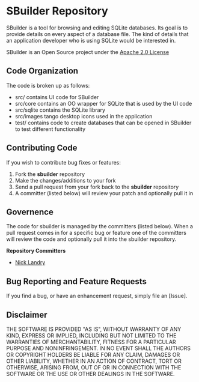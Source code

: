 # SBuilder Repository

SBuilder is a tool for browsing and editing SQLite databases.  Its goal is to
provide details on every aspect of a database file.  The kind of details that
an application developer who is using SQLite would be interested in.

SBuilder is an Open Source project under the [Apache 2.0
License](http://www.apache.org/licenses/LICENSE-2.0.html)

## Code Organization

The code is broken up as follows:
* src/ contains UI code for SBuilder
* src/core contains an OO wrapper for SQLite that is used by the UI code
* src/sqlite contains the SQLite library
* src/images tango desktop icons used in the application
* test/ contains code to create databases that can be opened in SBuilder to
  test different functionality

## Contributing Code

If you wish to contribute bug fixes or features:

1. Fork the **sbuilder** repository
2. Make the changes/additions to your fork
3. Send a pull request from your fork back to the **sbuilder** repository
4. A committer (listed below) will review your patch and optionally pull it in

## Governence

The code for sbuilder is managed by the committers (listed below).  When a pull
request comes in for a specific bug or feature one of the committers will review
the code and optionally pull it into the sbuilder repository.

**Repository Committers** 

* [Nick Landry](https://github.com/nlandry)

## Bug Reporting and Feature Requests

If you find a bug, or have an enhancement request, simply file an [Issue].

## Disclaimer

THE SOFTWARE IS PROVIDED "AS IS", WITHOUT WARRANTY OF ANY KIND, EXPRESS OR
IMPLIED, INCLUDING BUT NOT LIMITED TO THE WARRANTIES OF MERCHANTABILITY,
FITNESS FOR A PARTICULAR PURPOSE AND NONINFRINGEMENT. IN NO EVENT SHALL THE
AUTHORS OR COPYRIGHT HOLDERS BE LIABLE FOR ANY CLAIM, DAMAGES OR OTHER
LIABILITY, WHETHER IN AN ACTION OF CONTRACT, TORT OR OTHERWISE, ARISING FROM,
OUT OF OR IN CONNECTION WITH THE SOFTWARE OR THE USE OR OTHER DEALINGS IN THE
SOFTWARE.
